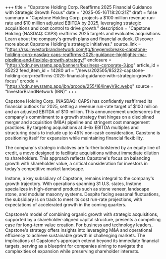 +++
title = "Capstone Holding Corp. Reaffirms 2025 Financial Guidance with Strategic Growth Focus"
date = "2025-05-16T18:20:21Z"
draft = false
summary = "Capstone Holding Corp. projects a $100 million revenue run-rate and $10 million adjusted EBITDA by 2025, leveraging strategic acquisitions and cost control to drive growth."
description = "Capstone Holding (NASDAQ: CAPS) reaffirms 2025 targets and evaluates acquisitions. Learn about the company's growth plans and financial outlook. Discover more about Capstone Holding's strategic initiatives."
source_link = "https://rss.investorbrandnetwork.com/tg/tinygemsbreaks-capstone-holding-corp-nasdaq-caps-reaffirms-2025-guidance-highlights-ma-pipeline-and-flexible-growth-strategy/"
enclosure = "https://cdn.newsramp.app/banners/business-corporate-3.jpg"
article_id = 85222
feed_item_id = 14280
url = "/news/202505/85222-capstone-holding-corp-reaffirms-2025-financial-guidance-with-strategic-growth-focus"
qrcode = "https://cdn.newsramp.app/ibn/qrcode/255/16/lineyV9c.webp"
source = "InvestorBrandNetwork (IBN)"
+++

<p>Capstone Holding Corp. (NASDAQ: CAPS) has confidently reaffirmed its financial outlook for 2025, setting a revenue run-rate target of $100 million and an adjusted EBITDA of $10 million. This announcement underscores the company's commitment to a growth strategy that hinges on a disciplined merger and acquisition (M&A) pipeline and stringent cost management practices. By targeting acquisitions at 4–6x EBITDA multiples and structuring deals to include up to 45% non-cash consideration, Capstone is positioning itself for expansion while maintaining financial flexibility.</p><p>The company's strategic initiatives are further bolstered by an equity line of credit, a move designed to facilitate acquisitions without immediate dilution to shareholders. This approach reflects Capstone's focus on balancing growth with shareholder value, a critical consideration for investors in today's competitive market landscape.</p><p>Instone, a key subsidiary of Capstone, remains integral to the company's growth trajectory. With operations spanning 31 U.S. states, Instone specializes in high-demand products such as stone veneer, landscape stone, and modular masonry systems. Despite facing seasonal fluctuations, the subsidiary is on track to meet its cost run-rate projections, with expectations of accelerated growth in the coming quarters.</p><p>Capstone's model of combining organic growth with strategic acquisitions, supported by a shareholder-aligned capital structure, presents a compelling case for long-term value creation. For business and technology leaders, Capstone's strategy offers insights into leveraging M&A and operational efficiency to achieve sustainable growth in challenging markets. The implications of Capstone's approach extend beyond its immediate financial targets, serving as a blueprint for companies aiming to navigate the complexities of expansion while preserving shareholder interests.</p>